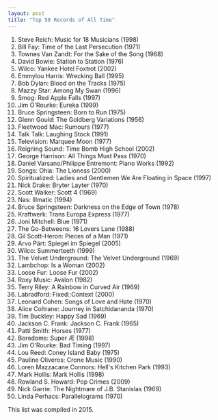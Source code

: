 ```yaml
---
layout: post
title: "Top 50 Records of All Time"
---
```


1. Steve Reich: Music for 18 Musicians (1998)
2. Bill Fay: Time of the Last Persecution (1971)
3. Townes Van Zandt: For the Sake of the Song (1968)
4. David Bowie: Station to Station (1976)
5. Wilco: Yankee Hotel Foxtrot (2002)
6. Emmylou Harris: Wrecking Ball (1995)
7. Bob Dylan: Blood on the Tracks (1975)
8. Mazzy Star: Among My Swan (1996)
9. Smog: Red Apple Falls (1997)
10. Jim O'Rourke: Eureka (1999)
11. Bruce Springsteen: Born to Run (1975)
12. Glenn Gould: The Goldberg Variations (1956)
13. Fleetwood Mac: Rumours (1977)
14. Talk Talk: Laughing Stock (1991)
15. Television: Marquee Moon (1977)
16. Reigning Sound: Time Bomb High School (2002)
17. George Harrison: All Things Must Pass (1970)
18. Daniel Varsano/Philippe Entremont: Piano Works (1992)
19. Songs: Ohia: The Lioness (2000)
20. Spiritualized: Ladies and Gentlemen We Are Floating in Space (1997)
21. Nick Drake: Bryter Layter (1970)
22. Scott Walker: Scott 4 (1969)
23. Nas: Illmatic (1994)
24. Bruce Springsteen: Darkness on the Edge of Town (1978)
25. Kraftwerk: Trans Europa Express (1977)
26. Joni Mitchell: Blue (1971)
27. The Go-Betweens: 16 Lovers Lane (1988)
28. Gil Scott-Heron: Pieces of a Man (1971)
29. Arvo Pärt: Spiegel im Spiegel (2005)
30. Wilco: Summerteeth (1999)
31. The Velvet Underground: The Velvet Underground (1969)
32. Lambchop: Is a Woman (2002)
33. Loose Fur: Loose Fur (2002)
34. Roxy Music: Avalon (1982)
35. Terry Riley: A Rainbow in Curved Air (1969)
36. Labradford: Fixed::Context (2000)
37. Leonard Cohen: Songs of Love and Hate (1970)
38. Alice Coltrane: Journey in Satchidananda (1970)
39. Tim Buckley: Happy Sad (1969)
40. Jackson C. Frank: Jackson C. Frank (1965)
41. Patti Smith: Horses (1977)
42. Boredoms: Super Æ (1998)
43. Jim O'Rourke: Bad Timing (1997)
44. Lou Reed: Coney Island Baby (1975)
45. Pauline Oliveros: Crone Music (1990)
46. Loren Mazzacane Connors: Hell's Kitchen Park (1993)
47. Mark Hollis: Mark Hollis (1998)
48. Rowland S. Howard: Pop Crimes (2009)
49. Nick Garrie: The Nightmare of J.B. Stanislas (1969)
50. Linda Perhacs: Parallelograms (1970)

This list was compiled in 2015.
